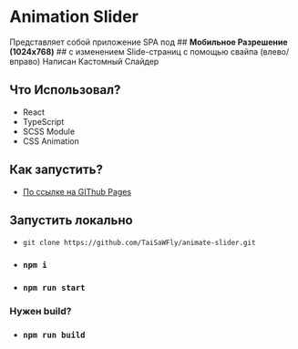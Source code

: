 # Animation Slider

Представляет собой приложение SPA под ## **Мобильное Разрешение (1024x768)** ## с изменением Slide-страниц с помощью свайпа (влево/вправо)
Написан Кастомный Слайдер

## Что Использовал?

-   React
-   TypeScript
-   SCSS Module
-   CSS Animation

## Как запустить?

-   [По ссылке на GIThub Pages](https://taisawfly.github.io/animate-slider/)

## Запустить локально

-   `git clone https://github.com/TaiSaWFly/animate-slider.git`

-   ### `npm i`
-   ### `npm run start`

### Нужен build?

-   ### `npm run build`
